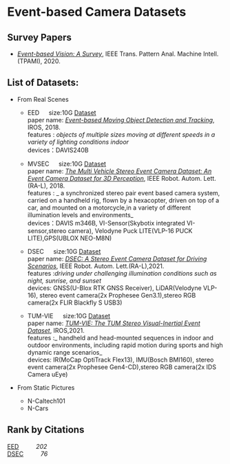 # Event-based Camera Datasets

## Survey Papers
- _[Event-based Vision: A Survey](http://rpg.ifi.uzh.ch/docs/EventVisionSurvey.pdf)_, IEEE Trans. Pattern Anal. Machine Intell. (TPAMI), 2020.

## List of Datasets:
- From Real Scenes
  - <a name="EED"></a> EED  &emsp; size:10G
    [Dataset](http://prg.cs.umd.edu/BetterFlow.html) <br>
    paper name: _[Event-based Moving Object Detection and Tracking](https://ieeexplore.ieee.org/abstract/document/8593805)_, IROS, 2018.<br>
    features :  _objects of multiple sizes moving at different speeds in a variety of lighting conditions_ _indoor_ <br>
    devices：DAVIS240B
    
  - <a name="MVSEC"></a> MVSEC  &emsp; size:10G
    [Dataset](https://daniilidis-group.github.io/mvsec) <br>
    paper name: _[The Multi Vehicle Stereo Event Camera Dataset: An Event Camera Dataset for 3D Perception](https://ieeexplore.ieee.org/abstract/document/8288670)_, IEEE Robot. Autom. Lett.(RA-L), 2018.<br>
    features :  _ a synchronized stereo pair event based camera system, carried on a handheld rig, flown by a hexacopter, driven on top of a car, and mounted on a motorcycle,in a variety of different illumination levels and environments_ <br>
    devices：DAVIS m346B, VI-Sensor(Skybotix integrated VI-sensor,stereo camera), Velodyne Puck LITE(VLP-16 PUCK LITE),GPS(UBLOX NEO-M8N)
    
  - <a name="DSEC"></a> DSEC  &emsp; size:10G
    [Dataset](http://rpg.ifi.uzh.ch/dsec.html) <br>
    paper name: _[DSEC: A Stereo Event Camera Dataset for Driving Scenarios](https://ieeexplore.ieee.org/abstract/document/9387069)_, IEEE Robot. Autom. Lett.(RA-L),2021.
    <br>
    features :_driving under challenging illumination conditions such as night, sunrise, and sunset_ <br>
    devices: GNSS(U-Blox RTK GNSS Receiver), LiDAR(Velodyne VLP-16), stereo event camera(2x Prophesee Gen3.1),stereo RGB camera(2x FLIR Blackfly S USB3) 
    
  - <a name="TUM-VIE"></a> TUM-VIE  &emsp; size:10G
    [Dataset](https://go.vision.in.tum.de/tumvie) <br>
    paper name: _[TUM-VIE: The TUM Stereo Visual-Inertial Event Dataset](https://ieeexplore.ieee.org/abstract/document/9636728)_, IROS,2021.
    <br>
    features :_ handheld and head-mounted sequences in indoor and outdoor environments, including rapid motion during sports and high dynamic range scenarios_ <br>
    devices: IR(MoCap OptiTrack Flex13), IMU(Bosch BMI160), stereo event camera(2x Prophesee Gen4-CD),stereo RGB camera(2x IDS Camera uEye) 
    
- From Static Pictures
  - N-Caltech101
  - N-Cars

## Rank by Citations
[EED](#EED)       &emsp; &emsp;     _202_ <br>
[DSEC](#DSEC)      &emsp; &emsp;    _76_
